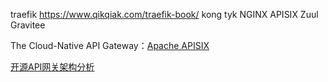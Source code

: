 traefik https://www.qikqiak.com/traefik-book/
kong
tyk
NGINX
APISIX
Zuul
Gravitee 

The Cloud-Native API Gateway：[Apache APISIX](https://github.com/apache/apisix)

[开源API网关架构分析](https://zhuanlan.zhihu.com/p/358862217)